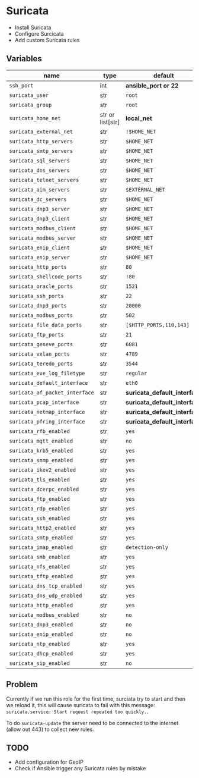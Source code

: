 # Suricata

-   Install Suricata
-   Configure Surcicata
-   Add custom Suricata rules

## Variables

| name                           | type             | default                        | description |
| ------------------------------ | ---------------- | ------------------------------ | ----------- |
| `ssh_port`                     | int              | **ansible_port or 22**         |             |
| `suricata_user`                | str              | `root`                         |             |
| `suricata_group`               | str              | `root`                         |             |
| `suricata_home_net`            | str or list[str] | **local_net**                  |             |
| `suricata_external_net`        | str              | `!$HOME_NET`                   |             |
| `suricata_http_servers`        | str              | `$HOME_NET`                    |             |
| `suricata_smtp_servers`        | str              | `$HOME_NET`                    |             |
| `suricata_sql_servers`         | str              | `$HOME_NET`                    |             |
| `suricata_dns_servers`         | str              | `$HOME_NET`                    |             |
| `suricata_telnet_servers`      | str              | `$HOME_NET`                    |             |
| `suricata_aim_servers`         | str              | `$EXTERNAL_NET`                |             |
| `suricata_dc_servers`          | str              | `$HOME_NET`                    |             |
| `suricata_dnp3_server`         | str              | `$HOME_NET`                    |             |
| `suricata_dnp3_client`         | str              | `$HOME_NET`                    |             |
| `suricata_modbus_client`       | str              | `$HOME_NET`                    |             |
| `suricata_modbus_server`       | str              | `$HOME_NET`                    |             |
| `suricata_enip_client`         | str              | `$HOME_NET`                    |             |
| `suricata_enip_server`         | str              | `$HOME_NET`                    |             |
| `suricata_http_ports`          | str              | `80`                           |             |
| `suricata_shellcode_ports`     | str              | `!80`                          |             |
| `suricata_oracle_ports`        | str              | `1521`                         |             |
| `suricata_ssh_ports`           | str              | `22`                           |             |
| `suricata_dnp3_ports`          | str              | `20000`                        |             |
| `suricata_modbus_ports`        | str              | `502`                          |             |
| `suricata_file_data_ports`     | str              | `[$HTTP_PORTS,110,143]`        |             |
| `suricata_ftp_ports`           | str              | `21`                           |             |
| `suricata_geneve_ports`        | str              | `6081`                         |             |
| `suricata_vxlan_ports`         | str              | `4789`                         |             |
| `suricata_teredo_ports`        | str              | `3544`                         |             |
| `suricata_eve_log_filetype`    | str              | `regular`                      |             |
| `suricata_default_interface`   | str              | `eth0`                         |             |
| `suricata_af_packet_interface` | str              | **suricata_default_interface** |             |
| `suricata_pcap_interface`      | str              | **suricata_default_interface** |             |
| `suricata_netmap_interface`    | str              | **suricata_default_interface** |             |
| `suricata_pfring_interface`    | str              | **suricata_default_interface** |             |
| `suricata_rfb_enabled`         | str              | `yes`                          |             |
| `suricata_mqtt_enabled`        | str              | `no`                           |             |
| `suricata_krb5_enabled`        | str              | `yes`                          |             |
| `suricata_snmp_enabled`        | str              | `yes`                          |             |
| `suricata_ikev2_enabled`       | str              | `yes`                          |             |
| `suricata_tls_enabled`         | str              | `yes`                          |             |
| `suricata_dcerpc_enabled`      | str              | `yes`                          |             |
| `suricata_ftp_enabled`         | str              | `yes`                          |             |
| `suricata_rdp_enabled`         | str              | `yes`                          |             |
| `suricata_ssh_enabled`         | str              | `yes`                          |             |
| `suricata_http2_enabled`       | str              | `yes`                          |             |
| `suricata_smtp_enabled`        | str              | `yes`                          |             |
| `suricata_imap_enabled`        | str              | `detection-only`               |             |
| `suricata_smb_enabled`         | str              | `yes`                          |             |
| `suricata_nfs_enabled`         | str              | `yes`                          |             |
| `suricata_tftp_enabled`        | str              | `yes`                          |             |
| `suricata_dns_tcp_enabled`     | str              | `yes`                          |             |
| `suricata_dns_udp_enabled`     | str              | `yes`                          |             |
| `suricata_http_enabled`        | str              | `yes`                          |             |
| `suricata_modbus_enabled`      | str              | `no`                           |             |
| `suricata_dnp3_enabled`        | str              | `no`                           |             |
| `suricata_enip_enabled`        | str              | `no`                           |             |
| `suricata_ntp_enabled`         | str              | `yes`                          |             |
| `suricata_dhcp_enabled`        | str              | `yes`                          |             |
| `suricata_sip_enabled`         | str              | `no`                           |             |

## Problem

Currently if we run this role for the first time, surciata try to start and then we reload it, this will cause suricata to fail with this message: `suricata.service: Start request repeated too quickly.`.

To do `suricata-update` the server need to be connected to the internet (allow out 443) to collect new rules.

## TODO

-   Add configuration for GeoIP
-   Check if Ansible trigger any Suricata rules by mistake
